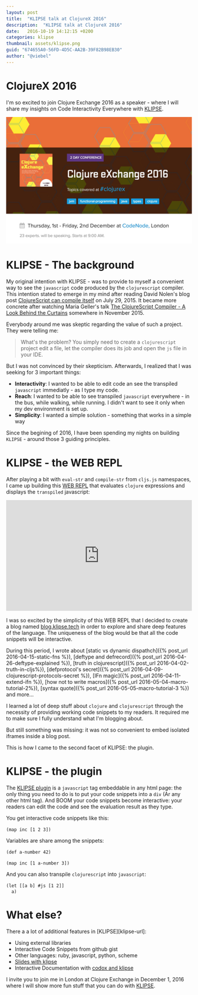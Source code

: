 ```yaml
---
layout: post
title:  "KLIPSE talk at ClojureX 2016"
description:  "KLIPSE talk at ClojureX 2016"
date:   2016-10-19 14:12:15 +0200
categories: klipse
thumbnail: assets/klipse.png
guid: "674655A0-56FD-4D5C-AA2B-39F82B98EB30"
author: "@viebel"
---
```



# ClojureX 2016

I'm so excited to join Clojure Exchange 2016 as a speaker - where I will share my insights on Code Interactivity Everywhere with [KLIPSE](https://github.com/viebel/klipse).

![ClojureX](/assets/clojurex.jpg)


# KLIPSE - The background

My original intention with KLIPSE - was to provide to myself a convenient way to see the `javascript` code produced by the `clojurescript` compiler. This intention stated to emerge in my mind after reading David Nolen's blog post [ClojureScript can compile itself](http://swannodette.github.io/2015/07/29/clojurescript-17) on July 29, 2015. It became more concrete after watching Maria Geller's talk [The ClojureScript Compiler - A Look Behind the Curtains](https://youtu.be/Elg17s_nwDg) somewhere in November 2015.

Everybody around me was skeptic regarding the value of such a project. They were telling me:

> What's the problem? You simply need to create a `clojurescript` project edit a file, let the compiler does its job and open the `js` file in your IDE.


But I was not convinced by their skepticism. Afterwards, I realized that I was seeking for 3 important things:

- **Interactivity**: I wanted to be able to edit code an see the transpiled `javascript` immediatly - as I type my code.
- **Reach**: I wanted to be able to see transpiled `javascript` everywhere - in the bus, while walking, while running. I didn't want to see it only when my dev environment is set up.
- **Simplicity**: I wanted a simple solution - something that works in a simple way


Since the begining of 2016, I have been spending my nights on building `KLIPSE` - around those 3 guiding principles.


# KLIPSE - the WEB REPL

After playing a bit with `eval-str` and `compile-str` from `cljs.js` namespaces, I came up building this [WEB REPL](http://app.klipse.tech) that evaluates `clojure` expressions and displays the `transpiled` javascript:

<iframe frameborder="0" width="100%" height="300px"
    src= 
"http://app.klipse.tech/?cljs_in=(println%20%22Hello%20ClojureX%22)%0A(map%20inc%20%5B1%202%203%5D)">
</iframe>


I was so excited by the simplicity of this WEB REPL that I decided to create a blog named [blog.klipse.tech](http://blog.klipse.tech) in order to explore and share deep features of the language. The uniqueness of the blog would be that all the code snippets will be interactive.


During this period, I wrote about [static vs dynamic dispathch]({% post_url 2016-04-15-static-fns %}), [deftype and defrecord]({% post_url 2016-04-26-deftype-explained %}), [truth in clojurescript]({% post_url 2016-04-02-truth-in-cljs%}), [defprotocol's secret]({% post_url 2016-04-09-clojurescript-protocols-secret %}), [IFn magic]({% post_url 2016-04-11-extend-ifn %}), [how not to write macros]({% post_url 2016-05-04-macro-tutorial-2%}), [syntax quote]({% post_url 2016-05-05-macro-tutorial-3 %}) and more...

I learned a lot of deep stuff about `clojure` and `clojurescript` through the necessity of providing working code snippets to my readers. It required me to make sure I fully understand what I'm blogging about.


But still something was missing: it was not so convenient to embed isolated iframes inside a blog post.

This is how I came to the second facet of KLIPSE: the plugin.

# KLIPSE - the plugin

The [KLIPSE plugin](https://github.com/viebel/klipse) is a `javascript` tag embeddable in any html page: the only thing you need to do is to put your code snippets into a `div` (Ar any other html tag). And BOOM your code snippets become interactive: your readers can edit the code and see the evaluation result as they type.

You get interactive code snippets like this:

~~~klipse
(map inc [1 2 3])
~~~

Variables are share among the snippets:

~~~klipse
(def a-number 42)
~~~

~~~klipse
(map inc [1 a-number 3])
~~~

And you can also transpile `clojurescript` into `javascript`:

~~~klipse-js
(let [[a b] #js [1 2]]
  a)
~~~

# What else?

There a a lot of additional features in [KLIPSE][klipse-url]:

- Using external libraries
- Interactive Code Snippets from github gist
- Other languages: ruby, javascript, python, scheme
- [Slides with klipse](https://github.com/viebel/slides.klipse.tech/)
- Interactive Documentation with [codox and klipse](https://github.com/viebel/codox-klipse-theme)


I invite you to join me in London at Clojure Exchange in December 1, 2016  where I will show more fun stuff that you can do with [KLIPSE](https://github.com/viebel/klipse).



